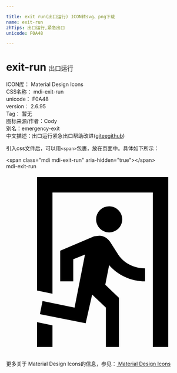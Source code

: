 ```yaml
---

title: exit run(出口运行) ICON转svg、png下载
name: exit-run
zhTips: 出口运行,紧急出口
unicode: F0A48

---
```


# exit-run  <small style="font-size: 60%;font-weight: 100">出口运行</small>


<div class="detail-page">
<p>
<span>
ICON库：
<span class="badge-secondary badge">Material Design Icons</span> 
</span>
<br/>
<span>
CSS名称：
<span class="badge-secondary badge">mdi-exit-run</span> 
</span>
<br/>
<span>
unicode：
<span class="badge-secondary badge">F0A48</span> 
</span>
<br/>
<span>
version：
<span class="badge-secondary badge">2.6.95</span> 
</span>
<br/>
<span>Tag：
<span class="badge-light badge">暂无</span>
</span>
<br/>
<span>图标来源/作者：<span class="badge-light badge">Cody</span></span> 
<br/>
<span>别名：<span class="badge-light badge">emergency-exit</span></span><br/><span class="zh-detail">中文描述：<span class="badge-primary badge">出口运行</span><span class="badge-primary badge">紧急出口</span><span class="help-link"><span>帮助改进</span>(<a href="https://gitee.com/liuwave/icon-helper/edit/master/json/material/exit-run.json" target="_blank" rel="noopener noreferrer">gitee</a><a href="https://github.com/liuwave/icon-helper/edit/master/json/material/exit-run.json" target="_blank" rel="noopener noreferrer">github</a></span>)</span><br/>
</p>
</div>
<div class="alert alert-dark">
  <i class="mdi mdi-exit-run mdi-48px"></i>
  <i class="mdi mdi-exit-run mdi-36px"></i>
  <i class="mdi mdi-exit-run mdi-24px"></i>
  <i class="mdi mdi-exit-run mdi-18px"></i>
</div>
<div>
  <p>引入css文件后，可以用<code>&lt;span&gt;</code>包裹，放在页面中。具体如下所示：    
  </p>
  <div class="alert alert-primary" style="font-size: 14px">
    &lt;span class="mdi mdi-exit-run" aria-hidden="true"&gt;&lt;/span&gt;
    <copy-btn content='<span class="mdi mdi-exit-run" aria-hidden="true"></span>'></copy-btn>
  </div>
  <div class="alert alert-secondary">
    <i class="mdi mdi-exit-run"
    style="font-size: 24px"
    aria-hidden="true"></i> mdi-exit-run
    <copy-btn content="mdi-exit-run" btn-title="复制图标名称"></copy-btn>
  </div>
</div>
<div id="svg" class="svg-wrap">
<svg xmlns="http://www.w3.org/2000/svg" viewBox="0 0 24 24"><path d="M13.34,8.17C12.41,8.17 11.65,7.4 11.65,6.47A1.69,1.69 0 0,1 13.34,4.78C14.28,4.78 15.04,5.54 15.04,6.47C15.04,7.4 14.28,8.17 13.34,8.17M10.3,19.93L4.37,18.75L4.71,17.05L8.86,17.9L10.21,11.04L8.69,11.64V14.5H7V10.54L11.4,8.67L12.07,8.59C12.67,8.59 13.17,8.93 13.5,9.44L14.36,10.79C15.04,12 16.39,12.82 18,12.82V14.5C16.14,14.5 14.44,13.67 13.34,12.4L12.84,14.94L14.61,16.63V23H12.92V17.9L11.14,16.21L10.3,19.93M21,23H19V3H6V16.11L4,15.69V1H21V23M6,23H4V19.78L6,20.2V23Z" /></svg>
</div>
<detail full-name='mdi-exit-run'></detail>
    
<div><p>更多关于 Material Design Icons的信息，参见：<a target="_blank" href="https://iconhelper.cn/material.html"> Material Design Icons</a>
</p></div>
